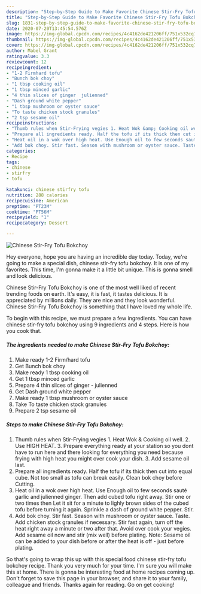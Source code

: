 ```yaml
---
description: "Step-by-Step Guide to Make Favorite Chinese Stir-Fry Tofu Bokchoy"
title: "Step-by-Step Guide to Make Favorite Chinese Stir-Fry Tofu Bokchoy"
slug: 1831-step-by-step-guide-to-make-favorite-chinese-stir-fry-tofu-bokchoy
date: 2020-07-20T13:45:54.576Z
image: https://img-global.cpcdn.com/recipes/4c4162de421206ff/751x532cq70/chinese-stir-fry-tofu-bokchoy-recipe-main-photo.jpg
thumbnail: https://img-global.cpcdn.com/recipes/4c4162de421206ff/751x532cq70/chinese-stir-fry-tofu-bokchoy-recipe-main-photo.jpg
cover: https://img-global.cpcdn.com/recipes/4c4162de421206ff/751x532cq70/chinese-stir-fry-tofu-bokchoy-recipe-main-photo.jpg
author: Mabel Grant
ratingvalue: 3.3
reviewcount: 12
recipeingredient:
- "1-2 Firmhard tofu"
- "Bunch bok choy"
- "1 tbsp cooking oil"
- "1 tbsp minced garlic"
- "4 thin slices of ginger  julienned"
- "Dash ground white pepper"
- "1 tbsp mushroom or oyster sauce"
- "To taste chicken stock granules"
- "2 tsp sesame oil"
recipeinstructions:
- "Thumb rules when Stir-Frying vegies 1. Heat Wok &amp; Cooking oil well. 2. Use HIGH HEAT. 3. Prepare everything ready at your station so you dont have to run here and there looking for everything you need because frying with high heat you might over cook your dish. 3. Add sesame oil last."
- "Prepare all ingredients ready. Half the tofu if its thick then cut into equal cube. Not too small as tofu can break easily. Clean bok choy before Cutting."
- "Heat oil in a wok over high heat. Use Enough oil to few seconds sauté garlic and julienned ginger. Then add cubed tofu right away. Stir one or two times then Let it sit for a minute to lighly brown sides of the cubed tofu before turning it again. Sprinkle a dash of ground white pepper. Stir."
- "Add bok choy. Stir fast. Season with mushroom or oyster sauce. Taste. Add chicken stock granules if necessary. Stir fast again, turn off the heat right away a minute or two after that. Avoid over cook your vegies. Add sesame oil now and stir (mix well) before plating. Note: Sesame oil can be added to your dish before or after the heat is off - just before plating."
categories:
- Recipe
tags:
- chinese
- stirfry
- tofu

katakunci: chinese stirfry tofu 
nutrition: 288 calories
recipecuisine: American
preptime: "PT23M"
cooktime: "PT56M"
recipeyield: "1"
recipecategory: Dessert

---
```



![Chinese Stir-Fry Tofu Bokchoy](https://img-global.cpcdn.com/recipes/4c4162de421206ff/751x532cq70/chinese-stir-fry-tofu-bokchoy-recipe-main-photo.jpg)

Hey everyone, hope you are having an incredible day today. Today, we're going to make a special dish, chinese stir-fry tofu bokchoy. It is one of my favorites. This time, I'm gonna make it a little bit unique. This is gonna smell and look delicious.



Chinese Stir-Fry Tofu Bokchoy is one of the most well liked of recent trending foods on earth. It's easy, it is fast, it tastes delicious. It is appreciated by millions daily. They are nice and they look wonderful. Chinese Stir-Fry Tofu Bokchoy is something that I have loved my whole life.


To begin with this recipe, we must prepare a few ingredients. You can have chinese stir-fry tofu bokchoy using 9 ingredients and 4 steps. Here is how you cook that.

<!--inarticleads1-->

##### The ingredients needed to make Chinese Stir-Fry Tofu Bokchoy:

1. Make ready 1-2 Firm/hard tofu
1. Get Bunch bok choy
1. Make ready 1 tbsp cooking oil
1. Get 1 tbsp minced garlic
1. Prepare 4 thin slices of ginger - julienned
1. Get Dash ground white pepper
1. Make ready 1 tbsp mushroom or oyster sauce
1. Take To taste chicken stock granules
1. Prepare 2 tsp sesame oil




<!--inarticleads2-->

##### Steps to make Chinese Stir-Fry Tofu Bokchoy:

1. Thumb rules when Stir-Frying vegies 1. Heat Wok &amp; Cooking oil well. 2. Use HIGH HEAT. 3. Prepare everything ready at your station so you dont have to run here and there looking for everything you need because frying with high heat you might over cook your dish. 3. Add sesame oil last.
1. Prepare all ingredients ready. Half the tofu if its thick then cut into equal cube. Not too small as tofu can break easily. Clean bok choy before Cutting.
1. Heat oil in a wok over high heat. Use Enough oil to few seconds sauté garlic and julienned ginger. Then add cubed tofu right away. Stir one or two times then Let it sit for a minute to lighly brown sides of the cubed tofu before turning it again. Sprinkle a dash of ground white pepper. Stir.
1. Add bok choy. Stir fast. Season with mushroom or oyster sauce. Taste. Add chicken stock granules if necessary. Stir fast again, turn off the heat right away a minute or two after that. Avoid over cook your vegies. Add sesame oil now and stir (mix well) before plating. Note: Sesame oil can be added to your dish before or after the heat is off - just before plating.




So that's going to wrap this up with this special food chinese stir-fry tofu bokchoy recipe. Thank you very much for your time. I'm sure you will make this at home. There is gonna be interesting food at home recipes coming up. Don't forget to save this page in your browser, and share it to your family, colleague and friends. Thanks again for reading. Go on get cooking!
